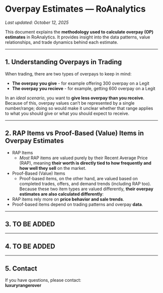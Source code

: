 # Overpay Estimates — RoAnalytics

_Last updated: October 12, 2025_

This document explains the **methodology used to calculate overpay (OP) estimates** in RoAnalytics. 
It provides insight into the data patterns, value relationships, and trade dynamics behind each estimate.

---

## 1. Understanding Overpays in Trading
When trading, there are two types of overpays to keep in mind: 
- **The overpay you give** - for example offering 300 overpay on a Legit  
- **The overpay you recieve** - for example, getting 600 overpay on a Legit

In an *ideal scenario*, you want to **give less overpay than you receive**. 
Because of this, overpay values can’t be represented by a single number/range; doing so would make it unclear whether that range applies to what you should give or what you should expect to receive.

---

## 2. RAP Items vs Proof-Based (Value) Items in Overpay Estimates
- RAP Items
  - *Most* RAP items are valued purely by their Recent Average Price (RAP), meaning **their worth is directly tied to how frequently and how well they sell** on the market.
- Proof-Based (Value) Items
  - Proof-based items, on the other hand, are valued based on completed trades, offers, and demand trends (including RAP too).
Because these two item types are valued differently, **their overpay estimates are also calculated differently**:
- RAP items rely more on **price behavior and sale trends**.
- Proof-based items depend on trading patterns and overpay **data**.

---

## 3. TO BE ADDED


---

## 4. TO BE ADDED


---

## 5. Contact
If you have questions, please contact:  
**luxuryrangerover**
